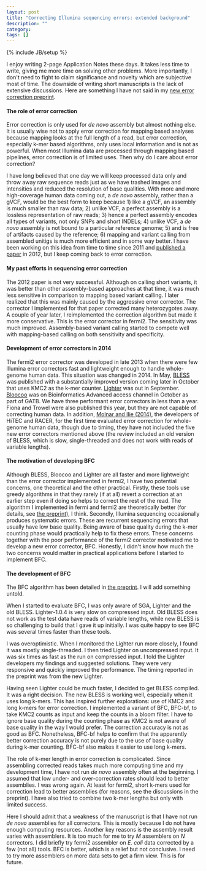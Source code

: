 ```yaml
---
layout: post
title: "Correcting Illumina sequencing errors: extended background"
description: ""
category:
tags: []
---
```

{% include JB/setup %}

I enjoy writing 2-page Application Notes these days. It takes less time to
write, giving me more time on solving other problems. More importantly, I don't
need to fight to claim significance and novelty which are subjective most of
time. The downside of writing short manuscripts is the lack of extensive
discussions. Here are something I have not said in my [new error correction
preprint][preprint].

#### The role of error correction

Error correction is only used for *de novo* assembly but almost nothing else. It
is usually wise not to apply error correction for mapping based analyses because
mapping looks at the full length of a read, but error correction, especially
k-mer based algorithms, only uses local information and is not as powerful. When
most Illumina data are processed through mapping based pipelines, error
correction is of limited uses. Then why do I care about error correction?

I have long believed that one day we will keep processed data only and throw
away raw sequence reads just as we have trashed images and intensities and
reduced the resolution of base qualities. With more and more high-coverage human
data coming out, a *de novo* assembly, rather than a gVCF, would be the best
form to keep because 1) like a gVCF, an assembly is much smaller than raw data;
2) unlike VCF, a perfect assembly is a lossless representation of raw reads; 3)
hence a perfect assembly encodes all types of variants, not only SNPs and short
INDELs; 4) unlike VCF, a *de novo* assembly is not bound to a particular
reference genome; 5) and is free of artifacts caused by the reference; 6)
mapping and variant calling from assembled unitigs is much more efficient and in
some way better. I have been working on this idea from time to time since 2011
and [published a paper][fermi] in 2012, but I keep coming back to error
correction.

#### My past efforts in sequencing error correction

The 2012 paper is not very successful. Although on calling short variants, it
was better than other assembly-based approaches at that time, it was much less
sensitive in comparison to mapping based variant calling. I later realized that
this was mainly caused by the aggressive error corrector. The corrector I
implemented for that paper corrected many heterozygotes away. A couple of year
later, I reimplemented the correction algorithm but made it more conservative.
This is the error corrector in fermi2. The sensitivity was much improved.
Assembly-based variant calling started to compete well with mapping-based
calling on both sensitivity and specificity.

#### Development of error correctors in 2014

The fermi2 error corrector was developed in late 2013 when there were few
Illumina error correctors fast and lightweight enough to handle whole-genome
human data. This situation was changed in 2014. In May, [BLESS][bless] was
published with a substantially improved version coming later in October that
uses KMC2 as the k-mer counter. [Lighter][lighter] was out in September.
[Bloocoo][bloocoo] was on Bioinformatics Advanced access channel in October as
part of GATB. We have three performant error correctors in less than a year.
Fiona and Trowel were also published this year, but they are not capable of
correcting human data. In addition, [Molnar and Ilie (2014)][review], the
developers of HiTEC and RACER, for the first time evaluated error correction for
whole-genome human data, though due to timing, they have not included the five
new error correctors mentioned above (the review included an old version of
BLESS, which is slow, single-threaded and does not work with reads of variable
lengths).

#### The motivation of developing BFC

Although BLESS, Bloocoo and Lighter are all faster and more lightweight than the
error corrector implemented in fermi2, I have two potential concerns, one
theoretical and the other practical. Firstly, these tools use greedy algorithms
in that they rarely (if at all) revert a correction at an earlier step even if
doing so helps to correct the rest of the read. The algorithm I implemented in
fermi and fermi2 are theoretically better (for details, see [the
preprint][preprint]), I think. Secondly, Illumina sequencing occasionally
produces systematic errors. These are recurrent sequencing errors that usually
have low base quality. Being aware of base quality during the k-mer counting
phase would practically help to fix these errors. These concerns together with
the poor performance of the fermi2 corrector motivated me to develop a new error
corrector, BFC. Honestly, I didn't know how much the two concerns would matter
in practical applications before I started to implement BFC.

#### The development of BFC

The BFC algorithm has been detailed in [the preprint][preprint]. I will add
something untold.

When I started to evaluate BFC, I was only aware of SGA, Lighter and the old
BLESS. Lighter-1.0.4 is very slow on compressed input. Old BLESS does not work
as the test data have reads of variable lengths, while new BLESS is so
challenging to build that I gave it up initially. I was quite happy to see
BFC was several times faster than these tools.

I was overoptimistic. When I monitored the Lighter run more closely, I found it
was mostly single-threaded. I then tried Lighter on uncompressed input. It was
six times as fast as the run on compressed input. I told the Lighter developers
my findings and suggested solutions. They were very responsive and quickly
improved the performance. The timing reported in the preprint was from the new
Lighter.

Having seen Lighter could be much faster, I decided to get BLESS compiled. It
was a right decision. The new BLESS is working well, especially when it uses
long k-mers. This has inspired further explorations: use of KMC2 and long k-mers
for error correction. I implemented a variant of BFC, BFC-bf, to take KMC2
counts as input and keep the counts in a bloom filter. I have to ignore base
quality during the counting phase as KMC2 is not aware of base quality in the
way I would prefer. The correction accuracy is not as good as BFC. Nonetheless,
BFC-bf helps to confirm that the apparently better correction accuracy is not
purely due to the use of base quality during k-mer counting. BFC-bf also makes
it easier to use long k-mers.

The role of k-mer length in error correction is complicated. Since assembling
corrected reads takes much more computing time and my development time, I have
not run *de novo* assembly often at the beginning. I assumed that low under- and
over-correction rates should lead to better assemblies. I was wrong again.
At least for fermi2, short k-mers used for correction lead to better assemblies
(for reasons, see the discussions in the preprint). I have also tried to combine
two k-mer lengths but only with limited success.

Here I should admit that a weakness of the manuscript is that I have not run *de
novo* assemblies for all correctors. This is mostly because I do not have enough
computing resources. Another key reasons is the assembly result varies with
assemblers. It is too much for me to try *M* assemblers on *N* correctors. I did
briefly try fermi2 assembler on *E. coli* data corrected by a few (not all)
tools. BFC is better, which is a relief but not conclusive. I need to try more
assemblers on more data sets to get a firm view. This is for future.



[preprint]: http://arxiv.org/abs/1502.03744
[fermi]: http://www.ncbi.nlm.nih.gov/pubmed/22569178
[bless]: https://sourceforge.net/projects/bless-ec/
[bloocoo]: https://gatb.inria.fr/software/bloocoo/
[lighter]: https://github.com/mourisl/Lighter
[review]: http://www.ncbi.nlm.nih.gov/pubmed/25183248
